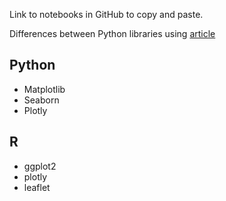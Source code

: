 Link to notebooks in GitHub to copy and paste.

Differences between Python libraries using [article](https://datons.ai/)

## Python

- Matplotlib
- Seaborn
- Plotly

## R

- ggplot2
- plotly
- leaflet